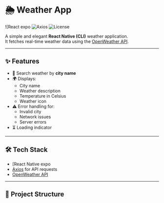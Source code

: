 # 🌦️ Weather App

![React expo
![Axios](https://img.shields.io/badge/Axios-HTTP%20Client-green)
![License](https://img.shields.io/badge/License-MIT-yellow.svg)

A simple and elegant **React Native (CLI)** weather application.  
It fetches real-time weather data using the [OpenWeather API](https://openweathermap.org/api).

---

## ✨ Features
- 🔎 Search weather by **city name**
- 🌍 Displays:
  - City name  
  - Weather description  
  - Temperature in Celsius  
  - Weather icon  
- ⚠️ Error handling for:
  - Invalid city  
  - Network issues  
  - Server errors  
- ⏳ Loading indicator  

---

## 🛠️ Tech Stack
- [React Native expo 
- [Axios](https://axios-http.com/) for API requests  
- [OpenWeather API](https://openweathermap.org/api)  

---

## 📂 Project Structure
